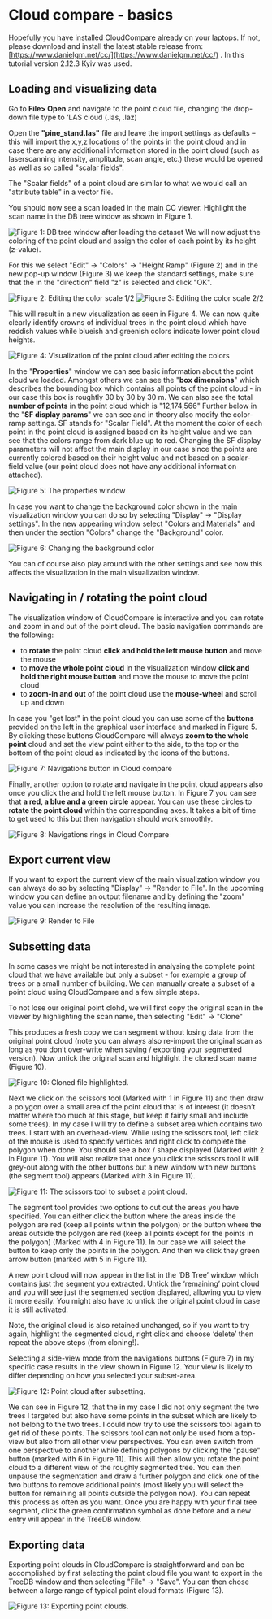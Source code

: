 ﻿
# Cloud compare - basics

Hopefully you have installed CloudCompare already on your laptops. If not, please download and install the latest stable release from: [https://www.danielgm.net/cc/](https://www.danielgm.net/cc/) . In this tutorial version 2.12.3 Kyiv was used.

## Loading and visualizing data 

Go to **File> Open** and navigate to the point cloud file, changing the drop-down file type to ‘LAS cloud (.las, .laz)

Open the **"pine_stand.las"** file and leave the import settings as defaults – this will import the x,y,z locations of the points in the point cloud and in case there are any additional information stored in the point cloud (such as laserscanning intensity, amplitude, scan angle, etc.) these would be opened as well as so called "scalar fields".

The "Scalar fields" of a  point cloud are similar to what we would call an "attribute table" in a vector file. 

You should now see a scan loaded in the main CC viewer. Highlight the scan name in the DB tree window as shown in Figure 1.

![Figure 1: DB tree window after loading the dataset](Fig_01.png)
We will now adjust the coloring of the point cloud and assign the color of each point by its height (z-value).

For this we select "Edit" -> "Colors" -> "Height Ramp" (Figure 2) and in the new pop-up window (Figure 3) we keep the standard settings, make sure that the in the "direction" field "z" is selected and click "OK".

![Figure 2: Editing the color scale 1/2](Fig_02.png)
![Figure 3: Editing the color scale 2/2](Fig_03.png)

This will result in a new visualization as seen in Figure 4. We can now quite clearly identify crowns of individual trees in the point cloud which have reddish values while blueish and greenish colors indicate lower point cloud heights.

![Figure 4: Visualization of the point cloud after editing the colors ](Fig_04.png)

In the "**Properties**" window we can see basic information about the point cloud we loaded. Amongst others we can see the "**box dimensions**" which describes the bounding box which contains all points of the point cloud - in our case this box is roughtly 30 by 30 by 30 m.
We can also see the total **number of points** in the point cloud which is "12,174,566"
Further below in the "**SF display params**" we can see and in theory also modify the color-ramp settings. SF stands for "Scalar Field". At the moment the color of each point in the point cloud is assigned based on its height value and we can see that the colors range from dark blue up to red. Changing the SF display parameters will not affect the main display in our case since the points are currently colored based on their height value and not based on a scalar-field value (our point cloud does not have any additional information attached).

![Figure 5: The properties window ](Fig_05.png)

In case you want to change the background color shown in the main visualization window you can do so by selecting "Display" -> "Display settings". In the new appearing window select "Colors and Materials" and then under the section "Colors" change the "Background" color.

![Figure 6: Changing the background color ](Fig_06.png)

You can of course also play around with the other settings and see how this affects the visualization in the main visualization window.


## Navigating in / rotating the point cloud

The visualization window of CloudCompare is interactive and you can rotate and zoom in and out of the point cloud. The basic navigation commands are the following:

- to **rotate** the point cloud **click and hold the left mouse button** and move the mouse
- to **move the whole point cloud** in the visualization window **click and hold the right mouse button** and move the mouse to move the point cloud
- to **zoom-in and out** of the point cloud use the **mouse-wheel** and scroll up and down

In case you "get lost" in the point cloud you can use some of the **buttons** provided on the left in the graphical user interface and marked in Figure 5. By clicking these buttons CloudCompare will always **zoom to the whole point** cloud and set the view point either to the side, to the top or the bottom of the point cloud as indicated by the icons of the buttons.

![Figure 7: Navigations button in Cloud compare](Fig_07.png)


Finally, another option to rotate and navigate in the point cloud appears also once you click the and hold the left mouse button. In Figure 7 you can see that **a red, a blue and a green circle** appear. You can use these circles to r**otate the point cloud** within the corresponding axes. It takes a bit of time to get used to this but then navigation should work smoothly.

![Figure 8: Navigations rings in Cloud Compare](Fig_08.png)

## Export current view

If you want to export the current view of the main visualization window you can always do so by selecting "Display" -> "Render to File". In the upcoming window you can define an output filename and by defining the "zoom" value you can increase the resolution of the resulting image.

![Figure 9: Render to File](Fig_09.png)


## Subsetting data 

In some cases we might be not interested in analysing the complete point cloud that we have available but only a subset - for example a group of trees or a small number of building. We can manually create a subset of a point cloud using CloudCompare and a few simple steps.

To not lose our original point clohd, we will first copy the original scan in the viewer by highlighting the scan name, then selecting "Edit" -> "Clone"
 
This produces a fresh copy we can segment without losing data from the original point cloud (note you can always also re-import the original scan as long as you don’t over-write when saving / exporting your segmented version). Now untick the original scan and highlight the cloned scan name (Figure 10).

![Figure 10: Cloned file highlighted. ](Fig_10.png)

Next we click on the scissors tool (Marked with 1 in Figure 11) and then draw a polygon over a small area of the point cloud that is of interest (it doesn’t matter where too much at this stage, but keep it fairly small and include some trees). In my case I will try to define a subset area which contains two trees. I start with an overhead-view. While using the scissors tool, left click of the mouse is used to specify vertices and right click to complete the polygon when done. You should see a  box / shape displayed (Marked with 2 in Figure 11). You will also realize that once you click the scissors tool it will grey-out along with the other buttons but a new window with new buttons (the segment tool) appears (Marked with 3 in Figure 11).

![Figure 11: The scissors tool to subset a point cloud. ](Fig_11.png)

The segment tool provides two options to cut out the areas you have specified. You can either click the button where the areas inside the polygon are red (keep all points within the polygon) or the button where the areas outside the polygon are red (keep all points except for the points in the polygon) (Marked with 4 in Figure 11). In our case we will select the button to keep only the points in the polygon. And then we click they green arrow button (marked with 5 in Figure 11).

A new point cloud will now appear in the list in the ‘DB Tree’ window which contains just the segment you extracted. Untick the ‘remaining’ point cloud and you will see just the segmented section displayed, allowing you to view it more easily. You might also have to untick the original point cloud in case it is still activated.

Note, the original cloud is also retained unchanged, so if you want to try again, highlight the segmented cloud, right click and choose ‘delete’ then repeat the above steps (from cloning!). 

Selecting a side-view mode from the navigations buttons (Figure 7) in my specific case results in the view shown in Figure 12. Your view is likely to differ depending on how you selected your subset-area.

![Figure 12: Point cloud after subsetting. ](Fig_12.png)

We can see in Figure 12, that the in my case I did not only segment the two trees I targeted but also have some points in the subset which are likely to not belong to the two trees. I could now try to use the scissors tool again to get rid of these points. The scissors tool can not only be used from a top-view but also from all other view perspectives. You can even switch from one perspective to another while defining polygons by clicking the  "pause" button (marked with 6 in Figure 11). This will then allow you rotate the point cloud to a different view of the roughly segmented tree. You can then unpause the segmentation and draw a further polygon and click one of the two buttons to remove additional points (most likely you will select the button for remaining all points outside the polygon now). You can repeat this process as often as you want. Once you are happy with your final tree segment, click the green confirmation symbol as done before and a new entry will appear in the TreeDB window.

## Exporting data

Exporting point clouds in CloudCompare is straightforward and can be accomplished by first selecting the point cloud file you want to export in the TreeDB window and then selecting "File" -> "Save". You can then chose between a large range of typical point cloud formats (Figure 13).

![Figure 13: Exporting point clouds. ](Fig_13.png)

